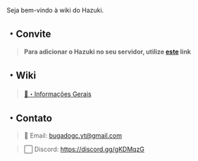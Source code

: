 Seja bem-vindo à wiki do Hazuki.
## ・Convite
> **Para adicionar o Hazuki no seu servidor, utilize [este](https://discord.com/oauth2/authorize?client_id=741802269070327869&permissions=8&scope=bot) link**
## ・Wiki
> [📌・Informações Gerais]()
## ・Contato
> 📧 Email: bugadogc.yt@gmail.com

> ⬜ Discord: https://discord.gg/gKDMqzG
